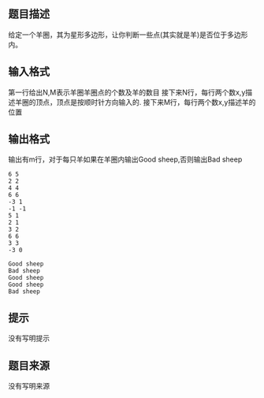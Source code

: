 


## 题目描述
给定一个羊圈，其为星形多边形，让你判断一些点(其实就是羊)是否位于多边形内。
## 输入格式
第一行给出N,M表示羊圈羊圈点的个数及羊的数目
接下来N行，每行两个数x,y描述羊圈的顶点，顶点是按顺时针方向输入的.
接下来M行，每行两个数x,y描述羊的位置
## 输出格式
输出有m行，对于每只羊如果在羊圈内输出Good sheep,否则输出Bad sheep

```input1
6 5
2 2
4 4
6 6
-3 1
-1 -1
5 1
2 1
3 2
6 6
3 3
-3 0

```
```output1
Good sheep
Bad sheep
Good sheep
Good sheep
Bad sheep
```

## 提示
没有写明提示
## 题目来源
没有写明来源


